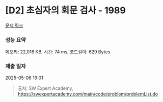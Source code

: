 # [D2] 초심자의 회문 검사 - 1989 

[문제 링크](https://swexpertacademy.com/main/code/problem/problemDetail.do?contestProbId=AV5PyTLqAf4DFAUq) 

### 성능 요약

메모리: 22,016 KB, 시간: 74 ms, 코드길이: 629 Bytes

### 제출 일자

2025-05-06 19:01



> 출처: SW Expert Academy, https://swexpertacademy.com/main/code/problem/problemList.do